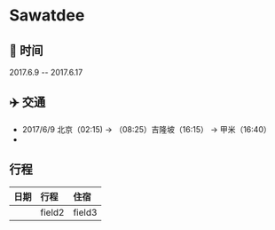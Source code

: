 # Sawatdee
## :calendar: 时间
2017.6.9 -- 2017.6.17

## :airplane: 交通
+ 2017/6/9 北京（02:15) -> （08:25）吉隆坡（16:15） -> 甲米（16:40）
+ 

## 行程

| 日期  |  行程 |   住宿   |
| :-------- | :--------| :------ |
|  |   field2 |  field3  |

